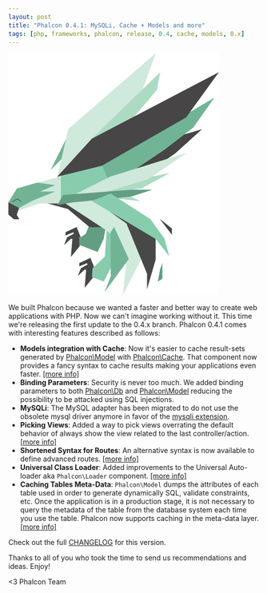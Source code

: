 ```yaml
---
layout: post
title: "Phalcon 0.4.1: MySQLi, Cache + Models and more"
tags: [php, frameworks, phalcon, release, 0.4, cache, models, 0.x]
---
```


![Phalcon](/assets/files/2012-06-14-phalcon-green.jpg)

We built Phalcon because we wanted a faster and better way to create web applications with PHP. Now we can't imagine working without it. This time we're releasing the first update to the 0.4.x branch. Phalcon 0.4.1 comes with interesting features described as follows:

<!--more-->
- **Models integration with Cache**: Now it's easier to cache result-sets generated by [Phalcon\Model](https://docs.phalconphp.com/en/latest/reference/models/html) with [Phalcon\Cache](https://docs.phalconphp.com/en/latest/reference/cache.html). That component now provides a fancy syntax to cache results making your applications even faster. [[more info]](https://docs.phalconphp.com/en/latest/reference/models-cache.html)
- **Binding Parameters**: Security is never too much. We added binding parameters to both [Phalcon\Db](https://docs.phalconphp.com/en/latest/reference/db.html#binding-parameters) and [Phalcon\Model](https://docs.phalconphp.com/en/latest/reference/models.html#binding-parameters) reducing the possibility to be attacked using SQL injections.
- **MySQLi**: The MySQL adapter has been migrated to do not use the obsolete mysql driver anymore in favor of the [mysqli extension](http://www.php.net/manual/en/book.mysqli.php).
- **Picking Views**: Added a way to pick views overrating the default behavior of always show the view related to the last controller/action. [[more info]](https://docs.phalconphp.com/en/latest/reference/views.html#picking-views)
- **Shortened Syntax for Routes**: An alternative syntax is now available to define advanced routes. [[more info]](https://docs.phalconphp.com/en/latest/reference/routing.html#short-syntax)
- **Universal Class Loader**: Added improvements to the Universal Auto-loader aka `Phalcon\Loader` component. [[more info]](https://docs.phalconphp.com/en/latest/reference/loader.html) 
- **Caching Tables Meta-Data**: `Phalcon\Model` dumps the attributes of each table used in order to generate dynamically SQL, validate constraints, etc. Once the application is in a production stage, it is not necessary to query the metadata of the table from the database system each time you use the table. Phalcon now supports caching in the meta-data layer. [[more info]](https://docs.phalconphp.com/en/latest/reference/models-cache.html)

Check out the full [CHANGELOG](https://github.com/phalcon/cphalcon/blob/master/CHANGELOG) for this version.

Thanks to all of you who took the time to send us recommendations and ideas. Enjoy!

<3 Phalcon Team
